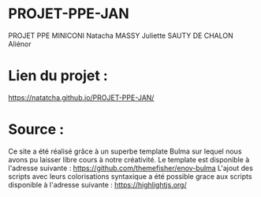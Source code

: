 # PROJET-PPE-JAN
PROJET PPE
MINICONI Natacha
MASSY Juliette
SAUTY DE CHALON Aliénor

# Lien du projet :
https://natatcha.github.io/PROJET-PPE-JAN/

# Source :

Ce site a été réalisé grâce à un superbe template Bulma sur lequel nous avons pu laisser libre cours à notre créativité.
Le template est disponible à l'adresse suivante : https://github.com/themefisher/enov-bulma 
L'ajout des scripts avec leurs colorisations syntaxique a été possible grace aux scripts disponible à l'adresse suivante : https://highlightjs.org/

